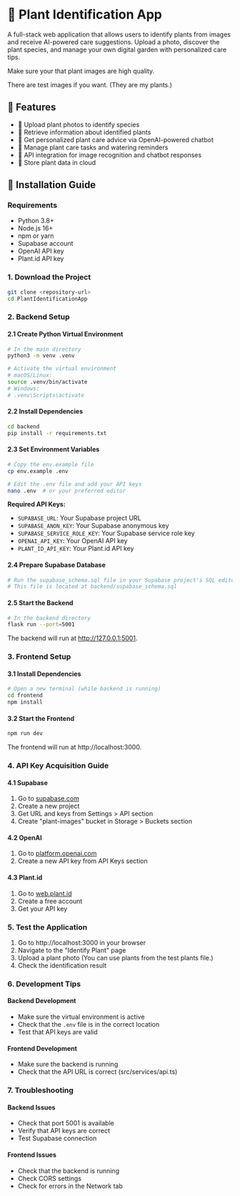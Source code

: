 # 🌿 Plant Identification App

A full-stack web application that allows users to identify plants from images and receive AI-powered care suggestions. Upload a photo, discover the plant species, and manage your own digital garden with personalized care tips.

Make sure your that plant images are high quality.

There are test images if you want. (They are my plants.)

## 🚀 Features

- 📸 Upload plant photos to identify species
- 🌱 Retrieve information about identified plants
- 🤖 Get personalized plant care advice via OpenAI-powered chatbot
- 📅 Manage plant care tasks and watering reminders
- 🔐 API integration for image recognition and chatbot responses
- 💾 Store plant data in cloud

## 🚀 Installation Guide

### Requirements
- Python 3.8+
- Node.js 16+
- npm or yarn
- Supabase account
- OpenAI API key
- Plant.id API key

### 1. Download the Project
```bash
git clone <repository-url>
cd PlantIdentificationApp
```

### 2. Backend Setup

#### 2.1 Create Python Virtual Environment
```bash
# In the main directory
python3 -m venv .venv

# Activate the virtual environment
# macOS/Linux:
source .venv/bin/activate
# Windows:
# .venv\Scripts\activate
```

#### 2.2 Install Dependencies
```bash
cd backend
pip install -r requirements.txt
```

#### 2.3 Set Environment Variables
```bash
# Copy the env.example file
cp env.example .env

# Edit the .env file and add your API keys
nano .env  # or your preferred editor
```

**Required API Keys:**
- `SUPABASE_URL`: Your Supabase project URL
- `SUPABASE_ANON_KEY`: Your Supabase anonymous key
- `SUPABASE_SERVICE_ROLE_KEY`: Your Supabase service role key
- `OPENAI_API_KEY`: Your OpenAI API key
- `PLANT_ID_API_KEY`: Your Plant.id API key

#### 2.4 Prepare Supabase Database
```bash
# Run the supabase_schema.sql file in your Supabase project's SQL editor
# This file is located at backend/supabase_schema.sql
```

#### 2.5 Start the Backend
```bash
# In the backend directory
flask run --port=5001
```
The backend will run at http://127.0.0.1:5001.

### 3. Frontend Setup

#### 3.1 Install Dependencies
```bash
# Open a new terminal (while backend is running)
cd frontend
npm install
```

#### 3.2 Start the Frontend
```bash
npm run dev
```
The frontend will run at http://localhost:3000.

### 4. API Key Acquisition Guide

#### 4.1 Supabase
1. Go to [supabase.com](https://supabase.com)
2. Create a new project
3. Get URL and keys from Settings > API section
4. Create "plant-images" bucket in Storage > Buckets section

#### 4.2 OpenAI
1. Go to [platform.openai.com](https://platform.openai.com)
2. Create a new API key from API Keys section

#### 4.3 Plant.id
1. Go to [web.plant.id](https://web.plant.id)
2. Create a free account
3. Get your API key

### 5. Test the Application

1. Go to http://localhost:3000 in your browser
2. Navigate to the "Identify Plant" page
3. Upload a plant photo (You can use plants from the test plants file.)
4. Check the identification result

### 6. Development Tips

#### Backend Development
- Make sure the virtual environment is active
- Check that the `.env` file is in the correct location
- Test that API keys are valid

#### Frontend Development
- Make sure the backend is running
- Check that the API URL is correct (src/services/api.ts)

### 7. Troubleshooting

#### Backend Issues
- Check that port 5001 is available
- Verify that API keys are correct
- Test Supabase connection

#### Frontend Issues
- Check that the backend is running
- Check CORS settings
- Check for errors in the Network tab

